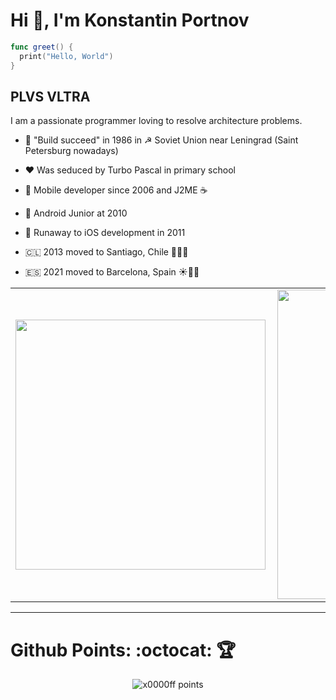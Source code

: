 # Hi 👋, I'm Konstantin Portnov

```swift
func greet() {
  print("Hello, World")
}
```

## PLVS VLTRA

I am a passionate programmer loving to resolve architecture problems.

- 🚀 "Build succeed" in 1986 in ☭ Soviet Union near Leningrad (Saint Petersburg nowadays)

- ❤️ Was seduced by Turbo Pascal in primary school

- 📱 Mobile developer since 2006 and J2ME ☕

- 🤖 Android Junior at 2010

-  Runaway to iOS development in 2011

- 🇨🇱 2013 moved to Santiago, Chile 🗿🥑🍷

- 🇪🇸 2021 moved to Barcelona, Spain ☀️🍊🌊
 
<!--
<p align="left"> <img src="https://komarev.com/ghpvc/?username=x0000ff" alt="x0000ff" /> </p>
-->

<center>
  <table>
    <tr>
        <td><img width="400px" align="left" src="https://github-readme-stats.vercel.app/api/top-langs/?username=x0000ff&hide=html&layout=compact&show_icons=true&theme=gruvbox" /></td>
        <td><img width="495px" align="left" src="https://github-readme-stats.vercel.app/api?username=x0000ff&show_icons=true&theme=gruvbox" /></td>
    </tr>   
  </table>
</center>  

---

# Github Points: :octocat: 🏆️
<p align="center">
    <img src="https://github-profile-trophy.vercel.app/?username=x0000ff&theme=onedark&margin-w=7&hide_border=true" alt="x0000ff points"/>
</p>


<!--
**x0000ff/x0000ff** is a ✨ _special_ ✨ repository because its `README.md` (this file) appears on your GitHub profile.

Here are some ideas to get you started:

- 🔭 I’m currently working on ...
- 🌱 I’m currently learning ...
- 👯 I’m looking to collaborate on ...
- 🤔 I’m looking for help with ...
- 💬 Ask me about ...
- 📫 How to reach me: ...
- 😄 Pronouns: ...
- ⚡ Fun fact: ...
-->
